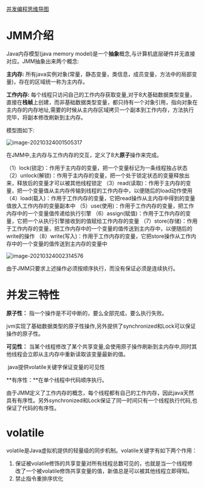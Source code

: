 [并发编程思维导图](https://www.processon.com/view/link/5d81dec7e4b04c14c4e7aac8#map)

# JMM介绍

Java内存模型(java memory model)是一个**抽象**概念,与计算机底层硬件并无直接对应。JMM抽象出来两个概念:

**主内存:** 	所有java实例对象(常量，静态变量，类信息，成员变量，方法中的局部变量)，存在的区域统一称为主内存。

**工作内存:** 每个线程只访问自己的工作内存获取变量,对于8大基础数据类型变量，直接在**栈帧**上创建，而非基础数据类型变量，都只持有一个对象引用，指向对象在主内存的内存地址,需要的时候从主内存区域拷贝一个副本到工作内存，方法执行完毕，将副本修改刷新到主内存。

模型图如下:

![image-20210324001505317](https://gitee.com/Zeebrary/PicBed/raw/master/img/image-20210324001505317.png)

在JMM中,主内存与工作内存的交互，定义了8大**原子**操作来完成。

（1）lock(锁定)：作用于主内存的变量，把一个变量标记为一条线程独占状态
（2）unlock(解锁)：作用于主内存的变量，把一个处于锁定状态的变量释放出来，释放后的变量才可以被其他线程锁定
（3）read(读取)：作用于主内存的变量，把一个变量值从主内存传输到线程的工作内存中，以便随后的load动作使用
（4）load(载入)：作用于工作内存的变量，它把read操作从主内存中得到的变量值放入工作内存的变量副本中
（5）use(使用)：作用于工作内存的变量，把工作内存中的一个变量值传递给执行引擎
（6）assign(赋值)：作用于工作内存的变量，它把一个从执行引擎接收到的值赋给工作内存的变量
（7）store(存储)：作用于工作内存的变量，把工作内存中的一个变量的值传送到主内存中，以便随后的write的操作
（8）write(写入)：作用于工作内存的变量，它把store操作从工作内存中的一个变量的值传送到主内存的变量中

![image-20210324002314576](https://gitee.com/Zeebrary/PicBed/raw/master/img/image-20210324002314576.png)

由于JMM只要求上述操作必须按顺序执行，而没有保证必须是连续执行。

# 并发三特性

**原子性：** 指一个操作是不可中断的，要么全部完成，要么执行失败。

​	jvm实现了基础数据类型的原子性操作,另外提供了synchronized和Lock可以保证操作的原子性。

**可见性：** 当某个线程修改了某个共享变量,会使用原子操作刷新到主内存中,同时其他线程会立即从主内存中重新读取该变量最新的值。

​	java提供volatile关键字保证变量的可见性

**有序性：**在单个线程中代码顺序执行。

​	由于JMM定义了工作内存的概念，每个线程都有自己的工作内存，因此java天然具有有序性。另外synchronized和Lock保证了同一时间只有一个线程执行代码,也保证了代码的有序性。

# volatile

volatile是Java虚拟机提供的轻量级的同步机制。volatile关键字有如下两个作用：

1. 保证被volatile修饰的共享变量对所有线程总数可见的，也就是当一个线程修改了一个被volatile修饰共享变量的值，新值总是可以被其他线程立即得知。
2. 禁止指令重排序优化